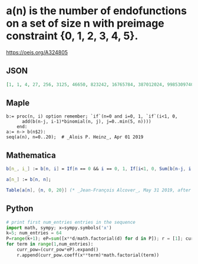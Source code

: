 # a\(n\) is the number of endofunctions on a set of size n with preimage constraint \{0, 1, 2, 3, 4, 5\}\.
https://oeis.org/A324805
## JSON
```JSON
[1, 1, 4, 27, 256, 3125, 46650, 823242, 16765784, 387012024, 9985309740, 284765293890, 8894836233360, 302004807340236, 11074484342033112, 436189649979463380, 18365270213907096480, 823145873249916696480, 39130443293729571463680, 1966482487351260975960864]
```
## Maple
```Maple
b:= proc(n, i) option remember; `if`(n=0 and i=0, 1, `if`(i<1, 0,
      add(b(n-j, i-1)*binomial(n, j), j=0..min(5, n))))
    end:
a:= n-> b(n$2):
seq(a(n), n=0..20);  # _Alois P. Heinz_, Apr 01 2019
```
## Mathematica
```Mathematica
b[n_, i_] := b[n, i] = If[n == 0 && i == 0, 1, If[i<1, 0, Sum[b[n-j, i-1]* Binomial[n, j], {j, 0, Min[5, n]}]]];
```
```Mathematica
a[n_] := b[n, n];
```
```Mathematica
Table[a[n], {n, 0, 20}] (* _Jean-François Alcover_, May 31 2019, after _Alois P. Heinz_ *)
```
## Python
```Python
# print first num_entries entries in the sequence
import math, sympy; x=sympy.symbols('x')
k=5; num_entries = 64
P=range(k+1); eP=sum([x**d/math.factorial(d) for d in P]); r = [1]; curr_pow = 1
for term in range(1,num_entries):
    curr_pow=(curr_pow*eP).expand()
    r.append(curr_pow.coeff(x**term)*math.factorial(term))
```
